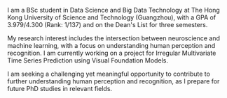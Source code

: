 I am a BSc student in Data Science and Big Data Technology at The Hong Kong University of Science and Technology (Guangzhou), with a GPA of 3.979/4.300 (Rank: 1/137) and on the Dean's List for three semesters.

My research interest includes the intersection between neuroscience and machine learning, with a focus on understanding human perception and recognition. I am currently working on a project for Irregular Multivariate Time Series Prediction using Visual Foundation Models.

I am seeking a challenging yet meaningful opportunity to contribute to further understanding human perception and recognition, as I prepare for future PhD studies in relevant fields. 